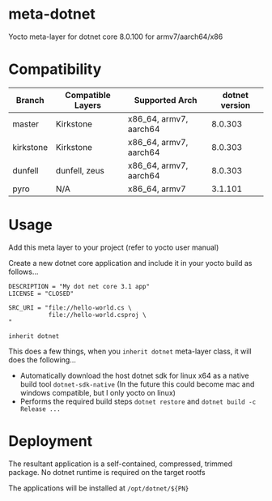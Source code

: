 # meta-dotnet
Yocto meta-layer for dotnet core 8.0.100 for armv7/aarch64/x86

# Compatibility

| Branch     | Compatible Layers | Supported Arch         | dotnet version |
|------------|-------------------|------------------------|----------------|
| master     | Kirkstone         | x86_64, armv7, aarch64 | 8.0.303        |
| kirkstone  | Kirkstone         | x86_64, armv7, aarch64 | 8.0.303        |
| dunfell    | dunfell, zeus     | x86_64, armv7, aarch64 | 8.0.303        |
| pyro       | N/A               | x86_64, armv7          | 3.1.101        |

# Usage

Add this meta layer to your project (refer to yocto user manual)

Create a new dotnet core application and include it in your yocto build as follows...

```
DESCRIPTION = "My dot net core 3.1 app"
LICENSE = "CLOSED"

SRC_URI = "file://hello-world.cs \
           file://hello-world.csproj \
"

inherit dotnet
```

This does a few things, when you `inherit dotnet` meta-layer class, it will does the following...

- Automatically download the host dotnet sdk for linux x64 as a native build tool `dotnet-sdk-native` (In the future this could become mac and windows compatible, but I only yocto on linux)
- Performs the required build steps `dotnet restore` and `dotnet build -c Release ...`

# Deployment

The resultant application is a self-contained, compressed, trimmed package. No dotnet runtime is required on the target rootfs

The applications will be installed at `/opt/dotnet/${PN}`
